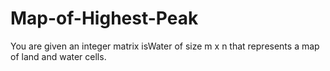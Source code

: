 # Map-of-Highest-Peak
You are given an integer matrix isWater of size m x n that represents a map of land and water cells.
